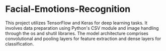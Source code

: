 # Facial-Emotions-Recognition
This project utilizes TensorFlow and Keras for deep learning tasks. It involves data preparation using Python's CSV module and image handling through the os and shutil libraries. The model architecture comprises convolutional and pooling layers for feature extraction and dense layers for classification. 
